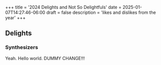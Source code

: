 +++
title = '2024 Delights and Not So Delightfuls'
date = 2025-01-07T14:27:46-06:00
draft = false
description = 'likes and dislikes from the year'
+++


## Delights


### Synthesizers 

Yeah. Hello world. DUMMY CHANGE!!!
